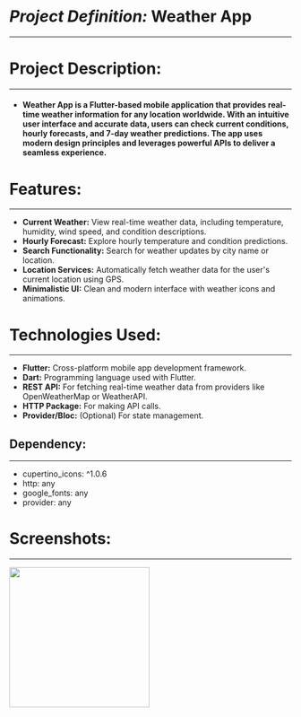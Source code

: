 # ***Project Definition:***  Weather App
<hr>

# Project Description:
<hr>

* #### Weather App is a Flutter-based mobile application that provides real-time weather information for any location worldwide. With an intuitive user interface and accurate data, users can check current conditions, hourly forecasts, and 7-day weather predictions. The app uses modern design principles and leverages powerful APIs to deliver a seamless experience.

# Features:
<hr>

* **Current Weather:** View real-time weather data, including temperature, humidity, wind speed, and condition descriptions.
* **Hourly Forecast:** Explore hourly temperature and condition predictions.
* **Search Functionality:** Search for weather updates by city name or location.
* **Location Services:** Automatically fetch weather data for the user's current location using GPS.
* **Minimalistic UI:** Clean and modern interface with weather icons and animations.



# Technologies Used:
<hr>

- **Flutter:** Cross-platform mobile app development framework.
- **Dart:** Programming language used with Flutter.
- **REST API:** For fetching real-time weather data from providers like OpenWeatherMap or WeatherAPI.
- **HTTP Package:** For making API calls.
- **Provider/Bloc:** (Optional) For state management.

## Dependency:
<hr>

-   cupertino_icons: ^1.0.6
-   http: any
-   google_fonts: any
-   provider: any

# Screenshots:
<hr>

<img src="" width=250px>

